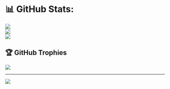 # 📊 GitHub Stats:
![](https://github-readme-stats.vercel.app/api?username=FireNarky&theme=dark&hide_border=false&include_all_commits=false&count_private=false)<br/>
![](https://github-readme-streak-stats.herokuapp.com/?user=FireNarky&theme=dark&hide_border=false)<br/>
![](https://github-readme-stats.vercel.app/api/top-langs/?username=FireNarky&theme=dark&hide_border=false&include_all_commits=false&count_private=false&layout=compact)

## 🏆 GitHub Trophies
![](https://github-profile-trophy.vercel.app/?username=FireNarky&theme=radical&no-frame=false&no-bg=true&margin-w=4)

---
[![](https://visitcount.itsvg.in/api?id=FireNarky&icon=0&color=0)](https://visitcount.itsvg.in)

<!-- Proudly created with GPRM ( https://gprm.itsvg.in ) -->
